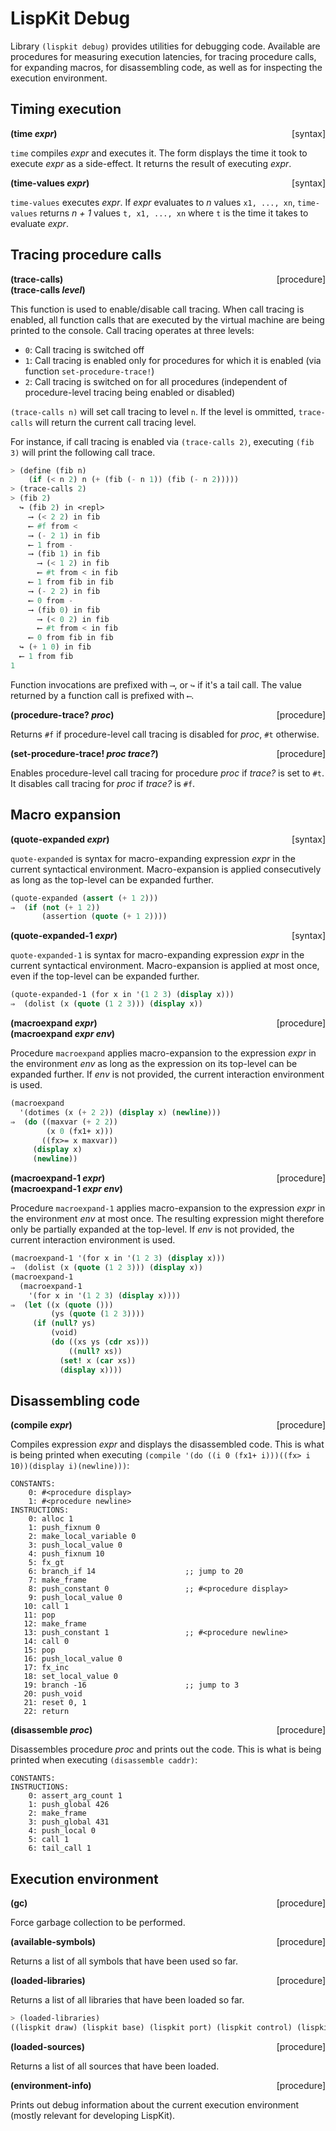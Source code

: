 # LispKit Debug

Library `(lispkit debug)` provides utilities for debugging code. Available are procedures for measuring execution latencies, for tracing procedure calls, for expanding macros, for disassembling code, as well as for inspecting the execution environment.

## Timing execution

**(time _expr_)** &nbsp;&nbsp;&nbsp; <span style="float:right;text-align:rigth;">[syntax]</span>  

`time` compiles _expr_ and executes it. The form displays the time it took to execute _expr_ as a side-effect. It returns the result of executing _expr_.

**(time-values _expr_)** &nbsp;&nbsp;&nbsp; <span style="float:right;text-align:rigth;">[syntax]</span>  

`time-values` executes _expr_. If _expr_ evaluates to _n_ values `x1, ..., xn`, `time-values` returns _n + 1_ values `t, x1, ..., xn` where `t` is the time it takes to evaluate _expr_.

## Tracing procedure calls

**(trace-calls)** &nbsp;&nbsp;&nbsp; <span style="float:right;text-align:rigth;">[procedure]</span>  
**(trace-calls _level_)**  

This function is used to enable/disable call tracing. When call tracing is enabled, all function calls that are executed by the virtual machine are being printed to the console. Call tracing operates at three levels:

   - `0`: Call tracing is switched off
   - `1`: Call tracing is enabled only for procedures for which it is enabled (via function `set-procedure-trace!`)
   - `2`: Call tracing is switched on for all procedures (independent of procedure-level tracing being enabled or disabled)

`(trace-calls n)` will set call tracing to level `n`. If the level is ommitted, `trace-calls` will return the current call tracing level.

For instance, if call tracing is enabled via `(trace-calls 2)`, executing `(fib 3)` will print the following call trace.

```scheme
> (define (fib n)
    (if (< n 2) n (+ (fib (- n 1)) (fib (- n 2)))))
> (trace-calls 2)
> (fib 2)
  ↪︎ (fib 2) in <repl>
    ⟶ (< 2 2) in fib
    ⟵ #f from <
    ⟶ (- 2 1) in fib
    ⟵ 1 from -
    ⟶ (fib 1) in fib
      ⟶ (< 1 2) in fib
      ⟵ #t from < in fib
    ⟵ 1 from fib in fib
    ⟶ (- 2 2) in fib
    ⟵ 0 from -
    ⟶ (fib 0) in fib
      ⟶ (< 0 2) in fib
      ⟵ #t from < in fib
    ⟵ 0 from fib in fib
  ↪︎ (+ 1 0) in fib
  ⟵ 1 from fib
1
```

Function invocations are prefixed with `⟶`,  or `↪` if it's a tail call. The value returned by a function call is prefixed with `⟵`.

**(procedure-trace? _proc_)** &nbsp;&nbsp;&nbsp; <span style="float:right;text-align:rigth;">[procedure]</span>  

Returns `#f` if procedure-level call tracing is disabled for _proc_, `#t` otherwise.

**(set-procedure-trace! _proc trace?_)** &nbsp;&nbsp;&nbsp; <span style="float:right;text-align:rigth;">[procedure]</span>  

Enables procedure-level call tracing for procedure _proc_ if _trace?_ is set to `#t`. It disables call tracing for _proc_ if _trace?_ is `#f`.

## Macro expansion

**(quote-expanded _expr_)** &nbsp;&nbsp;&nbsp; <span style="float:right;text-align:rigth;">[syntax]</span>  

`quote-expanded` is syntax for macro-expanding expression _expr_ in the current syntactical environment. Macro-expansion is applied consecutively as long as the top-level can be expanded further.

```scheme
(quote-expanded (assert (+ 1 2)))
⇒  (if (not (+ 1 2))
       (assertion (quote (+ 1 2))))
```

**(quote-expanded-1 _expr_)** &nbsp;&nbsp;&nbsp; <span style="float:right;text-align:rigth;">[syntax]</span>  

`quote-expanded-1` is syntax for macro-expanding expression _expr_ in the current syntactical environment. Macro-expansion is applied at most once, even if the top-level can be expanded further.

```scheme
(quote-expanded-1 (for x in '(1 2 3) (display x)))
⇒  (dolist (x (quote (1 2 3))) (display x))
```

**(macroexpand _expr_)** &nbsp;&nbsp;&nbsp; <span style="float:right;text-align:rigth;">[procedure]</span>  
**(macroexpand _expr env_)**  

Procedure `macroexpand` applies macro-expansion to the expression _expr_ in the environment _env_ as long as the expression on its top-level can be expanded further. If _env_ is not provided, the current interaction environment is used.

```scheme
(macroexpand
  '(dotimes (x (+ 2 2)) (display x) (newline)))
⇒  (do ((maxvar (+ 2 2))
        (x 0 (fx1+ x)))
       ((fx>= x maxvar))
     (display x)
     (newline))
```

**(macroexpand-1 _expr_)** &nbsp;&nbsp;&nbsp; <span style="float:right;text-align:rigth;">[procedure]</span>  
**(macroexpand-1 _expr env_)**  

Procedure `macroexpand-1` applies macro-expansion to the expression _expr_ in the environment _env_ at most once. The resulting expression might therefore only be partially expanded at the top-level. If _env_ is not provided, the current interaction environment is used.

```scheme
(macroexpand-1 '(for x in '(1 2 3) (display x)))
⇒  (dolist (x (quote (1 2 3))) (display x))
(macroexpand-1
  (macroexpand-1
    '(for x in '(1 2 3) (display x))))
⇒  (let ((x (quote ()))
         (ys (quote (1 2 3))))
     (if (null? ys)
         (void)
         (do ((xs ys (cdr xs)))
             ((null? xs))
           (set! x (car xs))
           (display x))))
```

## Disassembling code

**(compile _expr_)** &nbsp;&nbsp;&nbsp; <span style="float:right;text-align:rigth;">[procedure]</span>  

Compiles expression _expr_ and displays the disassembled code. This is what is being printed when executing `(compile '(do ((i 0 (fx1+ i)))((fx> i 10))(display i)(newline)))`:

```
CONSTANTS:
    0: #<procedure display>
    1: #<procedure newline>
INSTRUCTIONS:
    0: alloc 1
    1: push_fixnum 0
    2: make_local_variable 0
    3: push_local_value 0
    4: push_fixnum 10
    5: fx_gt
    6: branch_if 14                    ;; jump to 20
    7: make_frame
    8: push_constant 0                 ;; #<procedure display>
    9: push_local_value 0
   10: call 1
   11: pop
   12: make_frame
   13: push_constant 1                 ;; #<procedure newline>
   14: call 0
   15: pop
   16: push_local_value 0
   17: fx_inc
   18: set_local_value 0
   19: branch -16                      ;; jump to 3
   20: push_void
   21: reset 0, 1
   22: return
```

**(disassemble _proc_)** &nbsp;&nbsp;&nbsp; <span style="float:right;text-align:rigth;">[procedure]</span>  

Disassembles procedure _proc_ and prints out the code. This is what is being printed when executing `(disassemble caddr)`:

```
CONSTANTS:
INSTRUCTIONS:
    0: assert_arg_count 1
    1: push_global 426
    2: make_frame
    3: push_global 431
    4: push_local 0
    5: call 1
    6: tail_call 1
```

## Execution environment

**(gc)** &nbsp;&nbsp;&nbsp; <span style="float:right;text-align:rigth;">[procedure]</span>  

Force garbage collection to be performed.

**(available-symbols)** &nbsp;&nbsp;&nbsp; <span style="float:right;text-align:rigth;">[procedure]</span>  

Returns a list of all symbols that have been used so far.

**(loaded-libraries)** &nbsp;&nbsp;&nbsp; <span style="float:right;text-align:rigth;">[procedure]</span>  

Returns a list of all libraries that have been loaded so far.

```scheme
> (loaded-libraries)
((lispkit draw) (lispkit base) (lispkit port) (lispkit control) (lispkit type) (lispkit list) (lispkit string) (lispkit math) (lispkit date-time) (lispkit dynamic) (lispkit char-set) (lispkit bytevector) (lispkit char) (lispkit vector) (lispkit regexp) (lispkit record) (lispkit hashtable) (lispkit system) (lispkit core) (lispkit gvector) (lispkit box))
```

**(loaded-sources)** &nbsp;&nbsp;&nbsp; <span style="float:right;text-align:rigth;">[procedure]</span>  

Returns a list of all sources that have been loaded.

**(environment-info)** &nbsp;&nbsp;&nbsp; <span style="float:right;text-align:rigth;">[procedure]</span>  

Prints out debug information about the current execution environment (mostly relevant for developing LispKit).
